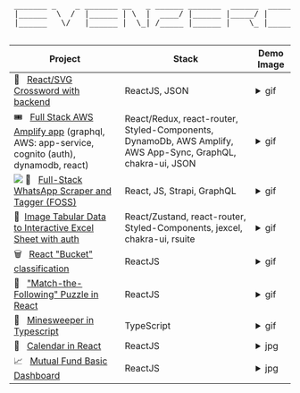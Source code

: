 <pre>
 _______ _    _ _______ __   _ ______ _______  ______  _____    _____ __   _
 |______  \  /  |______ | \  |  ____/ |______ |_____/ |     |     |   | \  |
 |______   \/   |______ |  \_| /_____ |______ |    \_ |_____| . __|__ |  \_|
                                                                            
</pre>

| Project | Stack | Demo Image
| -|-|-|
| 📰 &nbsp; [React/SVG Crossword with backend](https://www.socratease.in/) | ReactJS, JSON |<details><summary>gif</summary><img src="https://ucb0b40175d0d1ba58702b7ee9b8.previews.dropboxusercontent.com/p/orig/ABLb1nbpw-gVn6lMqhwsYVotXxjsRzek_kZl-31I9LKCb3_fRd78W5JiE55z4CJZF7KG0l1ts0fetgIPuopwnIQYTyMBO6aRzofWGy7VOAZYeX7YmbhyG9EoNvtbuMYNXCnwS5CJAz0TQQQADQi6Ns5K8eR2IHUt0PZdZs8U3Y6P6ZjU1KCoIyMg_XGptxyKSDssmCsyy7fi4_PM2kpNPybH6kcpwogY-RvQuF8LlCutS-RGWnDprdPIgl4iHZWX1Fx-ksg8GoHhvK6Ydwvb47a1no5M__B4yRy3tduZ9R97pA8Tagy4PE14sgez-AhzJM2vnTsDKCszCIqTE5WmQdIPYrvq5O_lpGQm6rIldw2Xx4HV8UVZYNZi5WGGs46XrIE/p.gif"/> </details>  |
| 🎟 &nbsp; [Full Stack AWS Amplify app](https://salesbeat.co) (graphql, AWS: app-service, cognito (auth), dynamodb, react)|React/Redux, react-router, Styled-Components, DynamoDb, AWS Amplify, AWS App-Sync, GraphQL, chakra-ui, JSON |<details><summary>gif </summary><img src="https://puu.sh/HslRh/787bc72c85.gif"/></details> |
| <img src="https://github.com/tattle-made/whatsapp-scraper/blob/master/docs/images/project-logo.png"> 💬  &nbsp; [Full-Stack WhatsApp Scraper and Tagger (FOSS)](https://github.com/tattle-made/whatsapp-scraper) | React, JS, Strapi, GraphQL|<details><summary>gif</summary><img src="https://puu.sh/FWALG/25d2d735e4.gif"/></details>
| 🧩&nbsp;  [Image Tabular Data to Interactive Excel Sheet with auth](http://netra.singularium.in/login/) | React/Zustand, react-router, Styled-Components, jexcel, chakra-ui, rsuite|<details><summary>gif</summary><img src="https://puu.sh/Hv5yF/9d0c0bf8a7.gif"/></details>
| 🗑 &nbsp;  [React "Bucket" classification](https://www.socratease.in/) | ReactJS | <details><summary>gif</summary><img src="https://puu.sh/FWhlQ/c5e1e384a8.gif"/></details>
| 🧩  &nbsp; ["Match-the-Following" Puzzle in React](https://www.socratease.in/) | ReactJS | <details><summary>gif</summary><img src="https://camo.githubusercontent.com/5083e1ba7a859212fdde7a0568010ecbf7da84d6106c1c9a763805744d247d59/68747470733a2f2f7075752e73682f4657686c362f363139316333343134322e676966"/></details>
| 🍫 &nbsp;  [Minesweeper in Typescript](https://github.com/surajsharma/TS-Minesweeper) | TypeScript | <details><summary>gif</summary><img src="https://camo.githubusercontent.com/f68531f87d7d62e9d98966ca4a59c9cc61fa7ebe/68747470733a2f2f692e696d6775722e636f6d2f376a4a4b6962622e676966"/> </details>
| 📅 &nbsp;  [Calendar in React](https://github.com/surajsharma/Calendar) | ReactJS | <details><summary>jpg</summary><img src="https://camo.githubusercontent.com/78ea58ce2bcbfacd6c3ae9722efa3cf29e853ff9197c35d15737f498aa72dae5/68747470733a2f2f7075752e73682f456e73597a2f316464363938613637622e706e67"/></details>
| 📈 &nbsp;  [Mutual Fund Basic Dashboard](https://github.com/surajsharma/Amfi-Dashboard) | ReactJS |<details><summary>jpg</summary><img src="https://camo.githubusercontent.com/444faa960733481292101ea6649986276e39063048a4f5f426bf7f51c50b50ab/68747470733a2f2f7075752e73682f46327350622f646162396337633930662e706e67"/></details>
